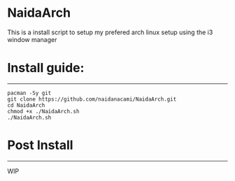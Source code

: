 # NaidaArch

This is a install script to setup my prefered arch linux setup using the i3 window manager



# Install guide:
---
```
pacman -Sy git
git clone https://github.com/naidanacami/NaidaArch.git
cd NaidaArch
chmod +x ./NaidaArch.sh
./NaidaArch.sh
```


# Post Install
---
WIP